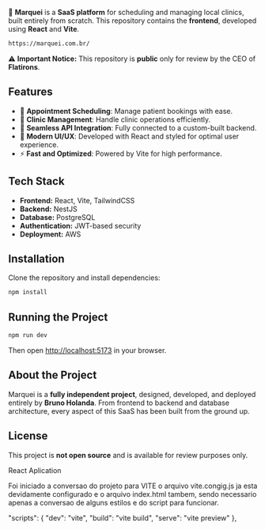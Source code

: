 🚀 **Marquei** is a **SaaS platform** for scheduling and managing local clinics, built entirely from scratch. This repository contains the **frontend**, developed using **React** and **Vite**.

```sh
https://marquei.com.br/
```

⚠️ **Important Notice:** This repository is **public** only for review by the CEO of **Flatirons**.

## Features

- 📅 **Appointment Scheduling**: Manage patient bookings with ease.
- 🏥 **Clinic Management**: Handle clinic operations efficiently.
- 🔄 **Seamless API Integration**: Fully connected to a custom-built backend.
- 🎨 **Modern UI/UX**: Developed with React and styled for optimal user experience.
- ⚡ **Fast and Optimized**: Powered by Vite for high performance.

## Tech Stack

- **Frontend:** React, Vite, TailwindCSS
- **Backend:** NestJS
- **Database:** PostgreSQL
- **Authentication:** JWT-based security
- **Deployment:** AWS

## Installation

Clone the repository and install dependencies:

```sh
npm install
```

## Running the Project

```sh
npm run dev
```

Then open [http://localhost:5173](http://localhost:5173) in your browser.

## About the Project

Marquei is a **fully independent project**, designed, developed, and deployed entirely by **Bruno Holanda**. From frontend to backend and database architecture, every aspect of this SaaS has been built from the ground up.

## License

This project is **not open source** and is available for review purposes only.


React Aplication


Foi iniciado a conversao do projeto para VITE 
o arquivo vite.congig.js ja esta devidamente configurado e o arquivo index.html tambem, sendo necessario apenas a conversao de alguns estilos e do script para funcionar.

  "scripts": {
    "dev": "vite",
    "build": "vite build",
    "serve": "vite preview"
  },
